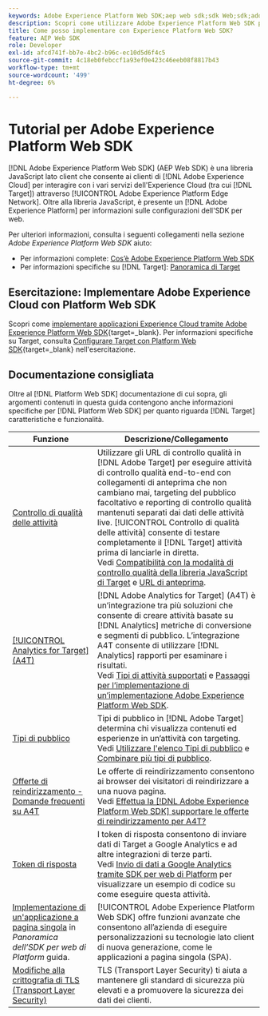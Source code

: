 ```yaml
---
keywords: Adobe Experience Platform Web SDK;aep web sdk;sdk Web;sdk;adobe experience cloud;piattaforma Edge network;adobe experience platform edge network;rete Edge;rete Edge;rete Edge aep edge
description: Scopri come utilizzare Adobe Experience Platform Web SDK per interagire con i vari servizi di Adobe Experience Cloud tramite AEP Edge Network.
title: Come posso implementare con Experience Platform Web SDK?
feature: AEP Web SDK
role: Developer
exl-id: afcd741f-bb7e-4bc2-b96c-ec10d5d6f4c5
source-git-commit: 4c18eb0febccf1a93ef0e423c46eeb08f8817b43
workflow-type: tm+mt
source-wordcount: '499'
ht-degree: 6%

---
```


# Tutorial per Adobe Experience Platform Web SDK

[!DNL Adobe Experience Platform Web SDK] (AEP Web SDK) è una libreria JavaScript lato client che consente ai clienti di [!DNL Adobe Experience Cloud] per interagire con i vari servizi dell&#39;Experience Cloud (tra cui [!DNL Target]) attraverso [!UICONTROL Adobe Experience Platform Edge Network]. Oltre alla libreria JavaScript, è presente un [!DNL Adobe Experience Platform] per informazioni sulle configurazioni dell&#39;SDK per web.

Per ulteriori informazioni, consulta i seguenti collegamenti nella sezione *Adobe Experience Platform Web SDK* aiuto:

* Per informazioni complete: [Cos’è Adobe Experience Platform Web SDK](https://experienceleague.adobe.com/docs/experience-platform/edge/home.html)
* Per informazioni specifiche su [!DNL Target]: [Panoramica di Target](https://experienceleague.adobe.com/docs/experience-platform/edge/personalization/adobe-target/target-overview.html)

## Esercitazione: Implementare Adobe Experience Cloud con Platform Web SDK

Scopri come [implementare applicazioni Experience Cloud tramite Adobe Experience Platform Web SDK](https://experienceleague.adobe.com/docs/platform-learn/implement-web-sdk/overview.html){target=_blank}. Per informazioni specifiche su Target, consulta [Configurare Target con Platform Web SDK](https://experienceleague.adobe.com/docs/platform-learn/implement-web-sdk/applications-setup/setup-target.html){target=_blank} nell&#39;esercitazione.

## Documentazione consigliata

Oltre al [!DNL Platform Web SDK] documentazione di cui sopra, gli argomenti contenuti in questa guida contengono anche informazioni specifiche per [!DNL Platform Web SDK] per quanto riguarda [!DNL Target] caratteristiche e funzionalità.

| Funzione | Descrizione/Collegamento |
| --- | --- |
| [Controllo di qualità delle attività](/help/c-activities/c-activity-qa/activity-qa.md) | Utilizzare gli URL di controllo qualità in [!DNL Adobe Target] per eseguire attività di controllo qualità end-to-end con collegamenti di anteprima che non cambiano mai, targeting del pubblico facoltativo e reporting di controllo qualità mantenuti separati dai dati delle attività live. [!UICONTROL Controllo di qualità delle attività] consente di testare completamente il [!DNL Target] attività prima di lanciarle in diretta.<br>Vedi [Compatibilità con la modalità di controllo qualità della libreria JavaScript di Target](/help/c-activities/c-activity-qa/activity-qa.md#compatibility) e [URL di anteprima](/help/c-activities/c-activity-qa/activity-qa.md#preview). |
| [[!UICONTROL Analytics for Target] (A4T)](/help/c-integrating-target-with-mac/a4t/a4t.md) | [!DNL Adobe Analytics for Target] (A4T) è un’integrazione tra più soluzioni che consente di creare attività basate su [!DNL Analytics] metriche di conversione e segmenti di pubblico. L’integrazione A4T consente di utilizzare [!DNL Analytics] rapporti per esaminare i risultati.<br>Vedi [Tipi di attività supportati](/help/c-integrating-target-with-mac/a4t/a4t.md#section_F487896214BF4803AF78C552EF1669AA) e [Passaggi per l’implementazione di un’implementazione Adobe Experience Platform Web SDK](/help/c-integrating-target-with-mac/a4t/a4timplementation.md#platform). |
| [Tipi di pubblico](/help/c-target/target.md) | Tipi di pubblico in [!DNL Adobe Target] determina chi visualizza contenuti ed esperienze in un’attività con targeting.<br>Vedi [Utilizzare l&#39;elenco Tipi di pubblico](/help/c-target/c-audiences/audiences.md#use-list) e [Combinare più tipi di pubblico](/help/c-target/combining-multiple-audiences.md). |
| [Offerte di reindirizzamento - Domande frequenti su A4T](/help/c-integrating-target-with-mac/a4t/r-a4t-faq/a4t-faq-redirect-offers.md) | Le offerte di reindirizzamento consentono ai browser dei visitatori di reindirizzare a una nuova pagina.<br>Vedi [Effettua la [!DNL Adobe Experience Platform Web SDK] supportare le offerte di reindirizzamento per A4T?](/help/c-integrating-target-with-mac/a4t/r-a4t-faq/a4t-faq-redirect-offers.md#platform) |
| [Token di risposta](/help/administrating-target/response-tokens.md) | I token di risposta consentono di inviare dati di Target a Google Analytics e ad altre integrazioni di terze parti.<br>Vedi [Invio di dati a Google Analytics tramite SDK per web di Platform](/help/administrating-target/response-tokens.md#platform-web-sdk) per visualizzare un esempio di codice su come eseguire questa attività. |
| [Implementazione di un&#39;applicazione a pagina singola](https://experienceleague.adobe.com/docs/experience-platform/edge/personalization/adobe-target/spa-implementation.html?lang=en) in *Panoramica dell’SDK per web di Platform* guida. | [!UICONTROL Adobe Experience Platform Web SDK] offre funzioni avanzate che consentono all’azienda di eseguire personalizzazioni su tecnologie lato client di nuova generazione, come le applicazioni a pagina singola (SPA). |
| [Modifiche alla crittografia di TLS (Transport Layer Security)](/help/c-implementing-target/c-considerations-before-you-implement-target/tls-transport-layer-security-encryption.md) | TLS (Transport Layer Security) ti aiuta a mantenere gli standard di sicurezza più elevati e a promuovere la sicurezza dei dati dei clienti. |
